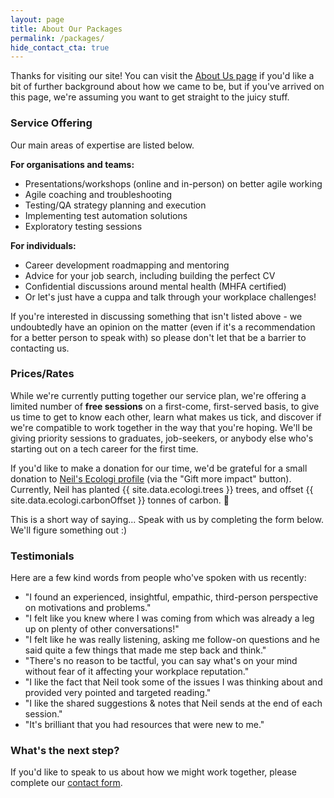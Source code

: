 ```yaml
---
layout: page
title: About Our Packages
permalink: /packages/
hide_contact_cta: true
---
```


Thanks for visiting our site! You can visit the [About Us page](/about) if you'd like a bit of further background about how we came to be, but if you've arrived on this page, we're assuming you want to get straight to the juicy stuff.

### Service Offering

Our main areas of expertise are listed below.

**For organisations and teams:**
* Presentations/workshops (online and in-person) on better agile working
* Agile coaching and troubleshooting
* Testing/QA strategy planning and execution
* Implementing test automation solutions
* Exploratory testing sessions
 
**For individuals:**
* Career development roadmapping and mentoring 
* Advice for your job search, including building the perfect CV 
* Confidential discussions around mental health (MHFA certified)
* Or let's just have a cuppa and talk through your workplace challenges!

If you're interested in discussing something that isn't listed above - we undoubtedly have an opinion on the matter (even if it's a recommendation for a better person to speak with) so please don't let that be a barrier to contacting us.

### Prices/Rates

While we're currently putting together our service plan, we're offering a limited number of **free sessions** on a first-come, first-served basis, to give us time to get to know each other, learn what makes us tick, and discover if we're compatible to work together in the way that you're hoping. We'll be giving priority sessions to graduates, job-seekers, or anybody else who's starting out on a tech career for the first time.

If you'd like to make a donation for our time, we'd be grateful for a small donation to [Neil's Ecologi profile](https://ecologi.com/neilstudd) (via the "Gift more impact" button). Currently, Neil has planted {{ site.data.ecologi.trees }} trees, and offset {{ site.data.ecologi.carbonOffset }} tonnes of carbon. 🌳

This is a short way of saying... Speak with us by completing the form below. We'll figure something out :)

### Testimonials

Here are a few kind words from people who've spoken with us recently:

* "I found an experienced, insightful, empathic, third-person perspective on motivations and problems."
* "I felt like you knew where I was coming from which was already a leg up on plenty of other conversations!"
* "I felt like he was really listening, asking me follow-on questions and he said quite a few things that made me step back and think."
* "There's no reason to be tactful, you can say what's on your mind without fear of it affecting your workplace reputation."
* "I like the fact that Neil took some of the issues I was thinking about and provided very pointed and targeted reading."
* "I like the shared suggestions & notes that Neil sends at the end of each session."
* "It's brilliant that you had resources that were new to me."

### What's the next step?

If you'd like to speak to us about how we might work together, please complete our [contact form](/contact).